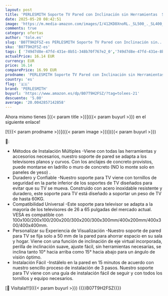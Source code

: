 ```yaml
---
layout: post
title: 'PERLESMITH Soporte TV Pared con Inclinación sin Herramientas  Soporte Television Pared Inclinable para la Mayoría de Televisores Planos & Curvos de 26-65 Pulgadas  hasta 60 kg  VESA máx. 400 x 400 mm'
date: 2025-05-20 08:42:51
image: 'https://m.media-amazon.com/images/I/412KD8XnoRL._SL500_._SL400_.jpg'
comments: true
category: ofertas
author: 'tole.es'
slug: 'B07T9H2FSZ-es PERLESMITH Soporte TV Pared con Inclinación sin...'
sku: 'B07T9H2FSZ-es'
tags: [ '749d7d8e-47fd-431e-8b51-348b70f767e2_0','749d7d8e-47fd-431e-8b51-348b70f767e2_8501','Accesorios para TV, vídeo y home cinema','Arborist Merchandising Root','CML-Tech','Electrónica','Peripherals & Accessories','Self Service','Soportes de pared y techo para TV','Soportes para TV','Special Features Stores','TV, vídeo y home cinema','Tech all','perlesmith','television','🇪🇸', ]
actualPrice: 16.14 EUR
currency: EUR
price: 16.14
comparePrice: 16.99 EUR
prodname: 'PERLESMITH Soporte TV Pared con Inclinación sin Herramientas  Soporte Television Pared Inclinable para la Mayoría de Televisores Planos & Curvos de 26-65 Pulgadas  hasta 60 kg  VESA máx. 400 x 400 mm'
country: 'es'
flag: '🇪🇸'
brand: 'PERLESMITH'
buyurl: 'https://www.amazon.es/dp/B07T9H2FSZ/?tag=tolees-21'
descuento: '5.00'
average: '20.0042857142858'
---
```


Ahora mismo tienes [{{< param title >}}]({{< param buyurl >}}) en el siguiente enlace!

[![{{< param prodname >}}]({{< param image >}})]({{< param buyurl >}})

🔎:

- Métodos de Instalación Múltiples -Viene con todas las herramientas y accesorios necesarios, nuestro soporte de pared se adapta a los televisores planos y curvos. Con los anclajes de concreto provistos, puede montarse en ladrillo o muro de concreto (NO lo monte solo en paneles de yeso) .
- Duradero y Confiable -Nuestro soporte para TV viene con tornillos de seguridad en la parte inferior de los soportes de TV diseñados para evitar que su TV se mueva. Construido con acero inoxidable resistente y duradero, este soporte para TV está diseñado a soportar un peso de TV de hasta 60KG.
- Compatibilidad Universal -Este soporte para televisor se adapta a la mayoría de los televisores de 26 a 65 pulgadas del mercado actual. VESA es compatible con 100x100/200x100/200x200/300x200/300x300mm/400x200mm/400x300/400x400mm.
- Personalizar su Experiencia de Visualización -Nuestro soporte de pared para TV se fija solo a 50 mm de la pared para ahorrar espacio en su sala y hogar. Viene con una función de inclinación de eje virtual incorporada, perilla de inclinación suave, ajuste fácil, sin herramientas necesarias, se inclina tanto 10° hacia arriba como 15° hacia abajo para un ángulo de visión óptimo.
- Instalación Fácil -Instálelo en la pared en 15 minutos de acuerdo con nuestro sencillo proceso de instalación de 3 pasos. Nuestro soporte para TV viene con una guía de instalación fácil de seguir y con todos los tornillos y equipo necesarios.

[🛒 Visítala!!!]({{< param buyurl >}})
{{<world>}}B07T9H2FSZ{{</world>}}
